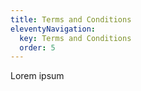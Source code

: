 ```yaml
---
title: Terms and Conditions
eleventyNavigation:
  key: Terms and Conditions
  order: 5
---
```


Lorem ipsum
